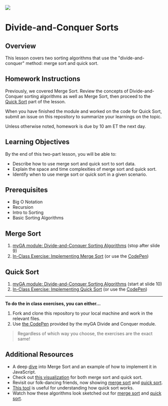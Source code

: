 ![](https://ga-dash.s3.amazonaws.com/production/assets/logo-9f88ae6c9c3871690e33280fcf557f33.png) 

# Divide-and-Conquer Sorts

## Overview
This lesson covers two sorting algorithms that use the "divide-and-conquer" method: merge sort and quick sort.

## Homework Instructions

Previously, we covered Merge Sort. Review the concepts of Divide-and-Conquer sorting algorithms as well as Merge Sort, then proceed to the [Quick Sort](https://git.generalassemb.ly/seir-323/divide-and-conquer-sorts#quick-sort) part of the lesson. 

When you have finished the module and worked on the code for Quick Sort, submit an issue on this repository to summarize your learnings on the topic. 

Unless otherwise noted, homework is due by 10 am ET the next day. 


## Learning Objectives
By the end of this two-part lesson, you will be able to:
- Describe how to use merge sort and quick sort to sort data.
- Explain the space and time complexities of merge sort and quick sort.
- Identify when to use merge sort or quick sort in a given scenario.

## Prerequisites
* Big O Notation
* Recursion
* Intro to Sorting
* Basic Sorting Algorithms


## Merge Sort 

1. [myGA module: Divide-and-Conquer Sorting Algorithms](https://my.generalassemb.ly/activities/882) (stop after slide 9)
2. [In-Class Exercise: Implementing Merge Sort](./exercises/MergeSort.js) (or use the [CodePen](https://codepen.io/GAmarketing/pen/MxWpQW))

## Quick Sort 

1. [myGA module: Divide-and-Conquer Sorting Algorithms](https://my.generalassemb.ly/activities/882) (start at slide 10)
1. [In-Class Exercise: Implementing Quick Sort](./exercises/QuickSort.js) (or use the [CodePen](https://codepen.io/GAmarketing/pen/MxWpQW))

<hr>

**To do the in class exercises, you can either...**

1. Fork and clone this repository to your local machine and work in the relevant files.
1. Use [the CodePen](https://codepen.io/GAmarketing/pen/MxWpQW) provided by the myGA Divide and Conquer module.

>Regardless of which way you choose, the exercises are the exact same!

## Additional Resources
* A deep [dive](https://medium.com/javascript-in-plain-english/javascript-merge-sort-3205891ac060) into Merge Sort and an example of how to implement it in JavaScript.
* Check out [this visualization](https://www.cs.usfca.edu/~galles/visualization/ComparisonSort.html) for both merge sort and quick sort.
* Revisit our folk-dancing friends, now showing [merge sort](https://www.youtube.com/watch?v=XaqR3G_NVoo) and [quick sort](https://www.youtube.com/watch?v=ywWBy6J5gz8&list=PLuE79vNc5Wi6q34LsQcaJ7ISQ8uOyMaL_&index=4).
* [This tool](http://me.dt.in.th/page/Quicksort/) is useful for understanding how quick sort works.
* Watch how these algorithms look sketched out for [merge sort](https://www.youtube.com/watch?v=TzeBrDU-JaY) and [quick sort](https://www.youtube.com/watch?v=COk73cpQbFQ&list=PL2_aWCzGMAwKedT2KfDMB9YA5DgASZb3U&index=8&t=0s).
